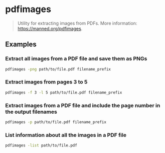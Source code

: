 # pdfimages

> Utility for extracting images from PDFs. More information: <https://manned.org/pdfimages>.

## Examples

### Extract all images from a PDF file and save them as PNGs

```bash
pdfimages -png path/to/file.pdf filename_prefix
```

### Extract images from pages 3 to 5

```bash
pdfimages -f 3 -l 5 path/to/file.pdf filename_prefix
```

### Extract images from a PDF file and include the page number in the output filenames

```bash
pdfimages -p path/to/file.pdf filename_prefix
```

### List information about all the images in a PDF file

```bash
pdfimages -list path/to/file.pdf
```
